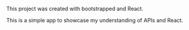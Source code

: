 This project was created with bootstrapped and React.

This is a simple app to showcase my understanding of APIs and React. 


